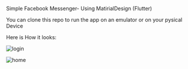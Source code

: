 Simple Facebook Messenger- Using MatirialDesign (Flutter)

You can clone this repo to run the app on an emulator or on your 
pysical Device

Here is How it looks:

![login](https://user-images.githubusercontent.com/91839880/177047940-a7ea1db7-164f-4c3c-96a3-a7eb6189c48e.jpg)

![home](https://user-images.githubusercontent.com/91839880/177048002-0635d58a-bd60-4359-b07d-dc374972dd29.jpg)

